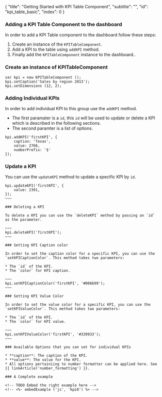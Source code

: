 <meta>
{
  "title": "Getting Started with KPI Table Component",
  "subtitle": "",
  "id": "kpi_table_basic",
  "index": 0
}
</meta>

### Adding a KPI Table Component to the dashboard

In order to add a KPI Table component to the dashboard follow these steps:
1. Create an instance of the `KPITableComponent`.
2. Add a KPI to the table using `addKPI` method.
3. Finally add the `KPITableComponent` instance to the dashboard..

### Create an instance of KPITableComponent

~~~
var kpi = new KPITableComponent ();
kpi.setCaption('Sales by region 2013');
kpi.setDimensions (12, 2);
~~~

### Adding Individual KPIs

In order to add individual KPI to this group use the `addKPI` method. 

* The first paramater is a `id`, this `id` will be used to update or delete a KPI which is described in the following sections.
* The second paramter is a list of options. 

~~~
kpi.addKPI('firstKPI', {
    caption: 'Texas',
    value: 2766,
    numberPrefix: '$'
});
~~~

### Update a KPI

You can use the `updateKPI` method to update a specific KPI by `id`.

~~~~
kpi.updateKPI('firstKPI', {
    value: 2391,
});
~~~

### Deleting a KPI

To delete a KPI you can use the `deleteKPI` method by passing an `id` as the parameter.

~~~
kpi.deleteKPI('firstKPI');
~~~

### Setting KPI Caption color

In order to set the caption color for a specific KPI, you can use the `setKPICaptionColor`. This method takes two parameters:

* The `id` of the KPI.
* The `color` for KPI caption.

~~~
kpi.setKPICaptionColor('firstKPI', '#006699');
~~~

### Setting KPI Value Color

In order to set the value color for a specific KPI, you can use the `setKPIValueColor`. This method takes two parameters:

* The `id` of the KPI.
* The `color` for KPI value.

~~~
kpi.setKPIValueColor('firstKPI', '#339933');
~~~

### Available Options that you can set for individual KPIs

* **caption**: The caption of the KPI.
* **value**: The value for the KPI.
* All options pertainiing to number formatter can be applied here. See {{ linkArticle('number_formatting') }}.

### A Complete example

<!-- TODO Embed the right example here -->
<!-- <%- embedExample ('js', 'kpi0') %> -->

